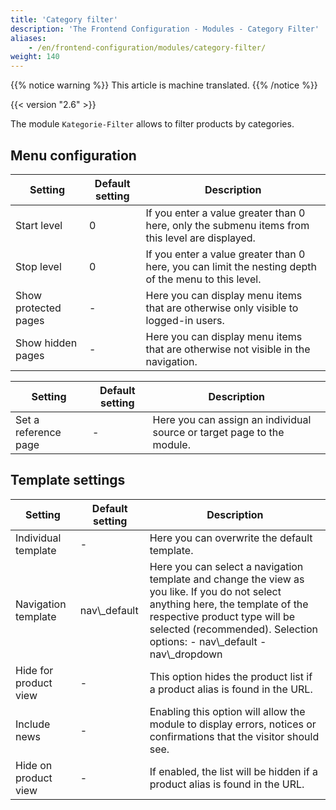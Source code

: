```yaml
---
title: 'Category filter'
description: 'The Frontend Configuration - Modules - Category Filter'
aliases:
    - /en/frontend-configuration/modules/category-filter/
weight: 140
---
```


{{% notice warning %}}
This article is machine translated.
{{% /notice %}}

{{< version "2.6" >}}

The module `Kategorie-Filter` allows to filter products by categories.

## Menu configuration

<table><thead><tr><th>Setting</th> <th>Default setting</th> <th>Description</th> </tr></thead><tbody><tr><td>Start level</td> <td>0</td> <td>If you enter a value greater than 0 here, only the submenu items from this level are displayed.</td> </tr><tr><td>Stop level</td> <td>0</td> <td>If you enter a value greater than 0 here, you can limit the nesting depth of the menu to this level.</td> </tr><tr><td>Show protected pages</td> <td>-</td> <td>Here you can display menu items that are otherwise only visible to logged-in users.</td> </tr><tr><td>Show hidden pages</td> <td>-</td> <td>Here you can display menu items that are otherwise not visible in the navigation.</td> </tr></tbody></table>

<table><thead><tr><th>Setting</th> <th>Default setting</th> <th>Description</th> </tr></thead><tbody><tr><td>Set a reference page</td> <td>-</td> <td>Here you can assign an individual source or target page to the module.</td></tr></tbody></table>

## Template settings

<table><thead><tr><th>Setting</th> <th>Default setting</th> <th>Description</th> </tr></thead><tbody><tr><td>Individual template</td> <td>-</td> <td>Here you can overwrite the default template.</td> </tr><tr><td>Navigation template</td> <td>nav\_default</td> <td>Here you can select a navigation template and change the view as you like. If you do not select anything here, the template of the respective product type will be selected (recommended). Selection options: - nav\_default
- nav\_dropdown
 
</td> </tr><tr><td>Hide for product view</td> <td>-</td> <td>This option hides the product list if a product alias is found in the URL.</td> </tr><tr><td>Include news</td> <td>-</td> <td>Enabling this option will allow the module to display errors, notices or confirmations that the visitor should see.</td> </tr><tr><td>Hide on product view</td> <td>-</td> <td>If enabled, the list will be hidden if a product alias is found in the URL.</td></tr></tbody></table>
